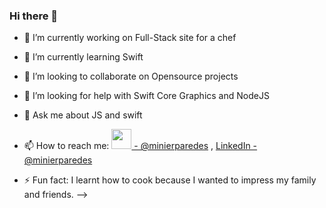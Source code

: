 ### Hi there 👋


- 🔭 I’m currently working on  Full-Stack site for a chef
- 🌱 I’m currently learning  Swift
- 👯 I’m looking to collaborate on Opensource projects 
- 🤔 I’m looking for help with Swift Core Graphics and NodeJS
- 💬 Ask me about JS and swift 
- 📫 How to reach me: [<img height="32" width="32" src="https://cdn.jsdelivr.net/npm/simple-icons@v3/icons/twitter.svg" /> - @minierparedes](https://twitter.com/minierparedes) , [LinkedIn - @minierparedes](https://www.linkedin.com/in/minierparedes/)


- ⚡ Fun fact: I learnt how to cook because I wanted to impress my family and friends.
-->


